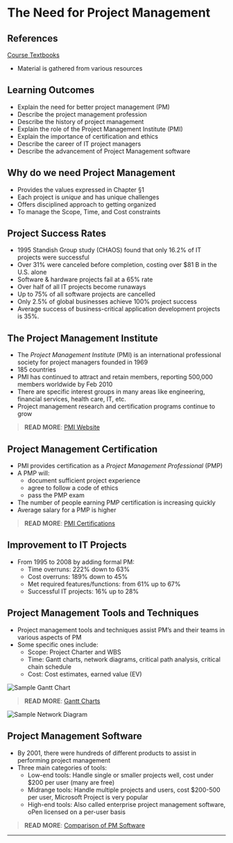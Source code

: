 # The Need for Project Management #

## References ##

[Course Textbooks](textbooks.md)

- Material is gathered from various resources

## Learning Outcomes ##

- Explain the need for better project management (PM)
- Describe the project management profession
- Describe the history of project management
- Explain the role of the Project Management Institute (PMI)
- Explain the importance of certification and ethics
- Describe the career of IT project managers
- Describe the advancement of Project Management software

## Why do we need Project Management ##

- Provides the values expressed in Chapter &sect;1
- Each project is _unique_ and has unique challenges
- Offers disciplined approach to getting organized
- To manage the Scope, Time, and Cost constraints

## Project Success Rates ##

- 1995 Standish Group study (CHAOS) found that only 16.2% of IT projects were successful
- Over 31% were canceled before completion, costing over $81 B in the U.S. alone
- Software & hardware projects fail at a 65% rate
- Over half of all IT projects become runaways
- Up to 75% of all software projects are cancelled
- Only 2.5% of global businesses achieve 100% project success
- Average success of business-critical application development projects is 35%.

## The Project Management Institute ##

- The _Project Management Institute_ (PMI) is an international professional society for project managers founded in 1969
- 185 countries
- PMI has continued to attract and retain members, reporting 500,000 members worldwide by Feb 2010
- There are specific interest groups in many areas like engineering, financial services, health care, IT, etc.
- Project management research and certification programs continue to grow

> __READ MORE__: [PMI Website](http://www.pmi.org/)
> 

## Project Management Certification ##

- PMI provides certification as a _Project Management Professional_ (PMP)
- A PMP will:
	* document sufficient project experience
	* agree to follow a code of ethics
	* pass the PMP exam
- The number of people earning PMP certification is increasing quickly
- Average salary for a PMP is higher

> __READ MORE__: [PMI Certifications](http://www.pmi.org/certification.aspx)
> 

## Improvement to IT Projects ##

- From 1995 to 2008 by adding formal PM:
	* Time overruns: 222% down to 63%
	* Cost overruns: 189% down to 45%
	* Met required features/functions: from 61% up to 67%
	* Successful IT projects: 16% up to 28%

## Project Management Tools and Techniques ##

- Project management tools and techniques assist PM’s and their teams in various aspects of PM
- Some specific ones include:
	* Scope: Project Charter and WBS
	* Time: Gantt charts, network diagrams, critical path analysis, critical chain schedule
	* Cost: Cost estimates, earned value (EV)

![Sample Gantt Chart][gantt]

> __READ MORE__: [Gantt Charts][gantt-read]

![Sample Network Diagram][network-diag]

## Project Management Software ##

- By 2001, there were hundreds of different products to assist in performing project management
- Three main categories of tools:
	* Low-end tools: Handle single or smaller projects well, cost under $200 per user (many are free)
	* Midrange tools: Handle multiple projects and users, cost $200-500 per user, Microsoft Project is very popular
	* High-end tools: Also called enterprise project management software, oPen licensed on a per-user basis

> __READ MORE__: [Comparison of PM Software][pm-sw-comp]
> 

---

[gantt]: http://www.gantt.com/images/image005.gif

[gantt-read]: http://www.gantt.com/

[network-diag]: https://s3-us-west-2.amazonaws.com/oosa-wiki/uploads/images/network-diag.jpg

[pm-sw-comp]: http://en.wikipedia.org/wiki/Comparison_of_project_management_software "PM Software Comparison"
